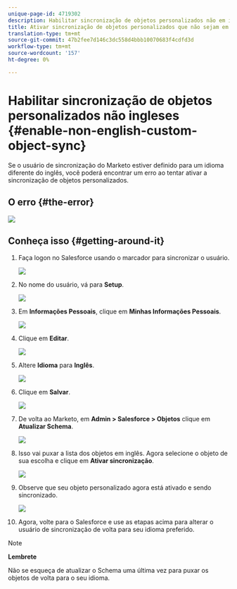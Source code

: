```yaml
---
unique-page-id: 4719302
description: Habilitar sincronização de objetos personalizados não em inglês - Documentos do marketing - Documentação do produto
title: Ativar sincronização de objetos personalizados que não sejam em inglês
translation-type: tm+mt
source-git-commit: 47b2fee7d146c3dc558d4bbb10070683f4cdfd3d
workflow-type: tm+mt
source-wordcount: '157'
ht-degree: 0%

---
```



# Habilitar sincronização de objetos personalizados não ingleses {#enable-non-english-custom-object-sync}

Se o usuário de sincronização do Marketo estiver definido para um idioma diferente do inglês, você poderá encontrar um erro ao tentar ativar a sincronização de objetos personalizados.

## O erro {#the-error}

![](assets/image2014-12-10-13-3a17-3a51.png)

## Conheça isso {#getting-around-it}

1. Faça logon no Salesforce usando o marcador para sincronizar o usuário.

   ![](assets/image2014-12-10-13-3a18-3a1.png)

1. No nome do usuário, vá para **Setup**.

   ![](assets/image2014-12-10-13-3a18-3a11.png)

1. Em **Informações Pessoais**, clique em **Minhas Informações Pessoais**.

   ![](assets/image2014-12-10-13-3a18-3a22.png)

1. Clique em **Editar**.

   ![](assets/image2014-12-10-13-3a18-3a32.png)

1. Altere **Idioma** para **Inglês**.

   ![](assets/image2014-12-10-13-3a18-3a45.png)

1. Clique em **Salvar**.

   ![](assets/image2014-12-10-13-3a18-3a55.png)

1. De volta ao Marketo, em **Admin > Salesforce > Objetos** clique em **Atualizar Schema**.

   ![](assets/image2014-12-10-13-3a19-3a6.png)

1. Isso vai puxar a lista dos objetos em inglês. Agora selecione o objeto de sua escolha e clique em **Ativar sincronização**.

   ![](assets/image2014-12-10-13-3a19-3a16.png)

1. Observe que seu objeto personalizado agora está ativado e sendo sincronizado.

   ![](assets/image2014-12-10-13-3a19-3a26.png)

1. Agora, volte para o Salesforce e use as etapas acima para alterar o usuário de sincronização de volta para seu idioma preferido.

>[!NOTE]
>
>**Lembrete**
>
>Não se esqueça de atualizar o Schema uma última vez para puxar os objetos de volta para o seu idioma.

